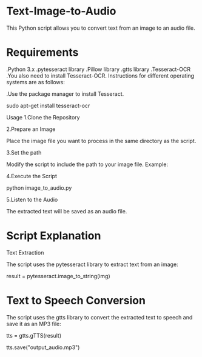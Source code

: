 # Text-Image-to-Audio
This Python script allows you to convert text from an image to an audio file.
# Requirements
.Python 3.x
.pytesseract library
.Pillow library
.gtts library
.Tesseract-OCR
.You also need to install Tesseract-OCR. Instructions for different operating systems are as follows:

.Use the package manager to install Tesseract.

sudo apt-get install tesseract-ocr

Usage
1.Clone the Repository

2.Prepare an Image

Place the image file you want to process in the same directory as the script.

3.Set the path

Modify the script to include the path to your image file. Example:

4.Execute the Script

   python image_to_audio.py
   
5.Listen to the Audio

 The extracted text will be saved as an audio file.

# Script Explanation

Text Extraction

The script uses the pytesseract library to extract text from an image:

 result = pytesseract.image_to_string(img)
 
# Text to Speech Conversion

The script uses the gtts library to convert the extracted text to speech and save it as an MP3 file:

tts = gtts.gTTS(result)

tts.save("output_audio.mp3")
